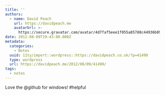 ```yaml
---
title: ''
authors:
  - name: David Peach
    url: https://davidpeach.me
    avatarUrl: >-
      https://secure.gravatar.com/avatar/4d7faf5eee1f055a85788c44936b8995eaab6dfb004e7854ec747ccb272e91ee?s=96&d=mm&r=g
date: 2012-08-09T19:43:00.000Z
metadata:
  categories:
    - Notes
  uuid: 11ty/import::wordpress::https://davidpeach.co.uk/?p=41490
  type: wordpress
  url: https://davidpeach.me/2012/08/09/41490/
tags:
  - notes
---
```

Love the @github for windows! #helpful